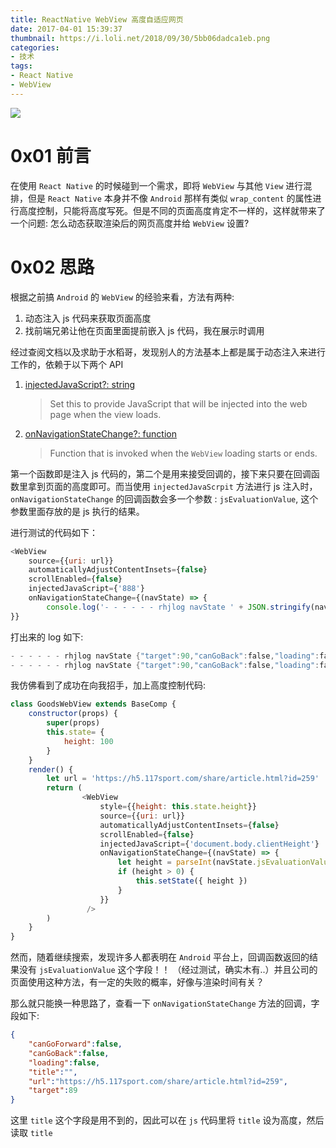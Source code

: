 ```yaml
---
title: ReactNative WebView 高度自适应网页
date: 2017-04-01 15:39:37
thumbnail: https://i.loli.net/2018/09/30/5bb06dadca1eb.png
categories:
- 技术
tags:
- React Native
- WebView
---
```

![](https://i.loli.net/2019/06/14/5d035d4578e9031465.png)

# 0x01 前言

在使用 `React Native` 的时候碰到一个需求，即将 `WebView` 与其他 `View` 进行混排，但是 `React Native` 本身并不像 `Android` 那样有类似 `wrap_content` 的属性进行高度控制，只能将高度写死。但是不同的页面高度肯定不一样的，这样就带来了一个问题: 怎么动态获取渲染后的网页高度并给 `WebView` 设置?

<!-- more -->

# 0x02 思路

根据之前搞 `Android` 的 `WebView` 的经验来看，方法有两种:

1.  动态注入 js 代码来获取页面高度
2.  找前端兄弟让他在页面里面提前嵌入 js 代码，我在展示时调用

经过查阅文档以及求助于水稻哥，发现别人的方法基本上都是属于动态注入来进行工作的，依赖于以下两个 API
1. [injectedJavaScript?: string](http://facebook.github.io/react-native/releases/0.42/docs/webview.html#injectedjavascript)

   > Set this to provide JavaScript that will be injected into the web page when the view loads.

2. [onNavigationStateChange?: function](http://facebook.github.io/react-native/releases/0.42/docs/webview.html#onnavigationstatechange)

   > Function that is invoked when the `WebView` loading starts or ends.

第一个函数即是注入 js 代码的，第二个是用来接受回调的，接下来只要在回调函数里拿到页面的高度即可。而当使用 `injectedJavaScrpit` 方法进行 js 注入时，`onNavigationStateChange` 的回调函数会多一个参数 : `jsEvaluationValue`, 这个参数里面存放的是 js 执行的结果。

进行测试的代码如下：

``` javascript
<WebView
	source={{uri: url}}
	automaticallyAdjustContentInsets={false}
	scrollEnabled={false}
	injectedJavaScript={'888'}
	onNavigationStateChange={(navState) => {
		console.log('- - - - - - rhjlog navState ' + JSON.stringify(navState));
}}
```

打出来的 log 如下:

``` verilog
- - - - - - rhjlog navState {"target":90,"canGoBack":false,"loading":false,"title":"","canGoForward":false,"navigationType":"other","url":"https://h5.117sport.com/share/article.html?id=259"}
- - - - - - rhjlog navState {"target":90,"canGoBack":false,"loading":false,"title":"蜂潮运动","canGoForward":false,"jsEvaluationValue":"888","url":"https://h5.117sport.com/share/article.html?id=259"}
```

我仿佛看到了成功在向我招手，加上高度控制代码:

``` javascript
class GoodsWebView extends BaseComp {
    constructor(props) {
        super(props)
        this.state= {
            height: 100
        }
    }
    render() {
        let url = 'https://h5.117sport.com/share/article.html?id=259'
        return (
                <WebView
                    style={{height: this.state.height}}
                    source={{uri: url}}
                    automaticallyAdjustContentInsets={false}
                    scrollEnabled={false}
                    injectedJavaScript={'document.body.clientHeight'}
                    onNavigationStateChange={(navState) => {
                        let height = parseInt(navState.jsEvaluationValue)
                        if (height > 0) {
                            this.setState({ height })
                        }
                    }}
                 />
        )
    }
}
```



然而，随着继续搜索，发现许多人都表明在 `Android` 平台上，回调函数返回的结果没有 `jsEvaluationValue` 这个字段！！ （经过测试，确实木有..）并且公司的页面使用这种方法，有一定的失败的概率，好像与渲染时间有关？

那么就只能换一种思路了，查看一下 `onNavigationStateChange` 方法的回调，字段如下:

``` json
{
    "canGoForward":false,
    "canGoBack":false,
    "loading":false,
    "title":"",
    "url":"https://h5.117sport.com/share/article.html?id=259",
    "target":89
}
```

这里 `title` 这个字段是用不到的，因此可以在 `js` 代码里将 `title` 设为高度，然后读取 `title`